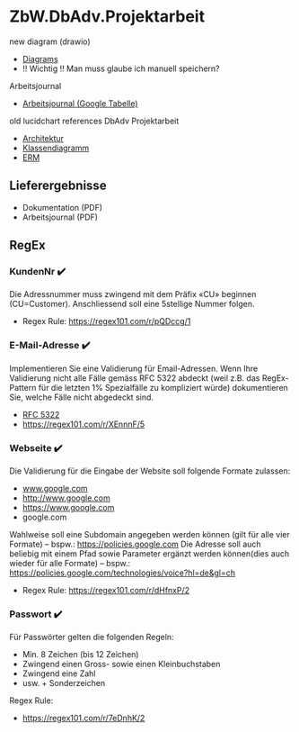 # ZbW.DbAdv.Projektarbeit

new diagram (drawio)
* [Diagrams](https://app.diagrams.net/#G1GT2RS8TQN9hldJ3JVkAbapVrslOVwISu)
* !! Wichtig !! Man muss glaube ich manuell speichern?

Arbeitsjournal
* [Arbeitsjournal (Google Tabelle)](https://docs.google.com/spreadsheets/d/1qFB4jnwHBaJTzRITUQM5Yf46yaIUyNb5hPTvtonPae4/edit#gid=0)

old lucidchart references
DbAdv Projektarbeit

* [Architektur](https://lucid.app/lucidchart/5cb971f2-94ad-4085-9b2c-d86661d604c4/edit?beaconFlowId=79310CD528FE96A6&invitationId=inv_894731d8-edc7-44aa-b806-c87a313f5ca6&page=qrCw5ASc-_YO#)
* [Klassendiagramm](https://lucid.app/lucidchart/5cb971f2-94ad-4085-9b2c-d86661d604c4/edit?beaconFlowId=79310CD528FE96A6&invitationId=inv_894731d8-edc7-44aa-b806-c87a313f5ca6&page=WvCwLZmK0hVw#)
* [ERM](https://lucid.app/lucidchart/5cb971f2-94ad-4085-9b2c-d86661d604c4/edit?beaconFlowId=79310CD528FE96A6&invitationId=inv_894731d8-edc7-44aa-b806-c87a313f5ca6&page=LvCwf.b9mbn6#)

## Lieferergebnisse
* Dokumentation (PDF)
* Arbeitsjournal (PDF)



## RegEx

### KundenNr ✔️
Die Adressnummer muss zwingend mit dem Präfix «CU» beginnen (CU=Customer). Anschliessend soll eine 5stellige Nummer folgen.
* Regex Rule: https://regex101.com/r/pQDccg/1 

### E-Mail-Adresse ✔️
Implementieren Sie eine Validierung für Email-Adressen. Wenn Ihre Validierung nicht alle
Fälle gemäss RFC 5322 abdeckt (weil z.B. das RegEx-Pattern für die letzten 1% Spezialfälle
zu kompliziert würde) dokumentieren Sie, welche Fälle nicht abgedeckt sind.
* [RFC 5322](https://www.rfc-editor.org/rfc/rfc5322)
* https://regex101.com/r/XEnnnF/5


### Webseite ✔️
Die Validierung für die Eingabe der Website soll folgende Formate zulassen:
* www.google.com
* http://www.google.com
* https://www.google.com
* google.com

Wahlweise soll eine Subdomain angegeben werden können (gilt für alle vier Formate) – bspw.: https://policies.google.com
Die Adresse soll auch beliebig mit einem Pfad sowie Parameter ergänzt werden können(dies auch wieder für alle Formate) – bspw.: https://policies.google.com/technologies/voice?hl=de&gl=ch

* Regex Rule: https://regex101.com/r/dHfnxP/2

### Passwort ✔️
Für Passwörter gelten die folgenden Regeln:
* Min. 8 Zeichen (bis 12 Zeichen)
* Zwingend einen Gross- sowie einen Kleinbuchstaben
* Zwingend eine Zahl
* usw. + Sonderzeichen

Regex Rule:
* https://regex101.com/r/7eDnhK/2
